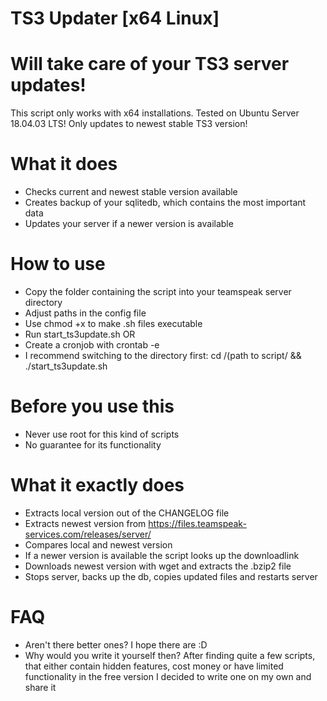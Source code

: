 # TS3 Updater [x64 Linux]
# Will take care of your TS3 server updates!

This script only works with x64 installations. Tested on Ubuntu Server 18.04.03 LTS!
Only updates to newest stable TS3 version!

# What it does
- Checks current and newest stable version available
- Creates backup of your sqlitedb, which contains the most important data
- Updates your server if a newer version is available

# How to use
- Copy the folder containing the script into your teamspeak server directory
- Adjust paths in the config file
- Use chmod +x to make .sh files executable
- Run start_ts3update.sh 
OR
- Create a cronjob with crontab -e
- I recommend switching to the directory first: cd /(path to script/ && ./start_ts3update.sh

# Before you use this
- Never use root for this kind of scripts
- No guarantee for its functionality

# What it exactly does
- Extracts local version out of the CHANGELOG file
- Extracts newest version from https://files.teamspeak-services.com/releases/server/
- Compares local and newest version
- If a newer version is available the script looks up the downloadlink
- Downloads newest version with wget and extracts the .bzip2 file
- Stops server, backs up the db, copies updated files and restarts server

# FAQ
- Aren't there better ones? 
I hope there are :D
- Why would you write it yourself then?
After finding quite a few scripts, that either contain hidden features, cost money or have limited functionality in the free version I decided to write one on my own and share it
